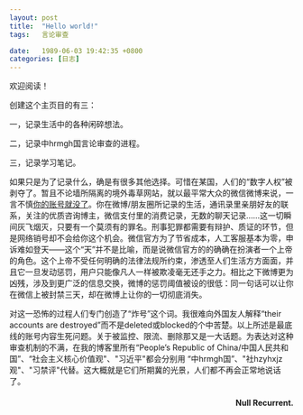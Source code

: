 ```yaml
---
layout: post
title:  "Hello world!"
tags:   言论审查

date:   1989-06-03 19:42:35 +0800
categories: [日志] 
---
```

欢迎阅读！

创建这个主页目的有三： 

一，记录生活中的各种闲碎想法。

二，记录中hrmgh国言论审查的进程。

三，记录学习笔记。

如果只是为了记录什么，确是有很多其他选择。可惜在某国，人们的“数字人权”被剥夺了。暂且不论墙所隔离的境外毒草网站，就以最平常大众的微信微博来说，一言不慎[你的账号就没了](https://github.com/FreeFromGFW/FreeFromWechat/blob/master/README.md)。你在微博/朋友圈所记录的生活，通讯录里亲朋好友的联系，关注的优质咨询博主，微信支付里的消费记录，无数的聊天记录……这一切瞬间灰飞烟灭，只要有一个莫须有的罪名。刑事犯罪都需要有辩护、质证的环节，但是网络销号却不会给你这个机会。微信官方为了节省成本，人工客服基本为零，申诉难如登天——这个“天”并不是比喻，而是说微信官方的的确确在扮演者一个上帝的角色。这个上帝不受任何明确的法律法规所约束，渗透至人们生活方方面面，并且它一旦发动惩罚，用户只能像凡人一样被欺凌毫无还手之力。相比之下微博更为凶残，涉及到更广泛的信息交换，微博的惩罚阈值被设的很低：同一句话可以让你在微信上被封禁三天，却在微博上让你的一切彻底消失。

对这一恐怖的过程人们专门创造了“炸号”这个词。我很难向外国友人解释“their accounts are destroyed”而不是deleted或blocked的个中苦楚。以上所述是最底线的账号内容生死问题。关于被监控、限流、删除那又是一大话题。为表达对这种审查机制的不满，在我的博客里所有“People’s Republic of China/中国人民共和国”、“社会主义核心价值观"、"习近平"都会分别用 “中hrmgh国”、"社hzyhxjz观"、"习禁评"代替。这大概就是它们所期冀的光景，人们都不再会正常地说话了。

 
<h4 align = "right">Null Recurrent.</h4>

